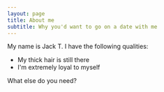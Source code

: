 ```yaml
---
layout: page
title: About me
subtitle: Why you'd want to go on a date with me
---
```


My name is Jack T. I have the following qualities:

- My thick hair is still there
- I'm extremely loyal to myself

What else do you need?
